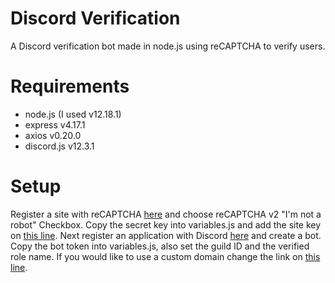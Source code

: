 # Discord Verification
 A Discord verification bot made in node.js using reCAPTCHA to verify users.

# Requirements
* node.js (I used v12.18.1)
* express v4.17.1
* axios v0.20.0
* discord.js v12.3.1

# Setup
Register a site with reCAPTCHA [here](https://www.google.com/recaptcha/admin/create) and choose reCAPTCHA v2 "I'm not a robot" Checkbox.
Copy the secret key into variables.js and add the site key on [this line](https://github.com/nates/DiscordVerification/blob/58b5fec761393af87123c9a8b803b2481d7344e7/html/verify.html#L19). Next register an application with Discord [here](https://discord.com/developers/applications) and create a bot. Copy the bot token into variables.js, also set the guild ID and the verified role name. If you would like to use a custom domain change the link on [this line](https://github.com/nates/DiscordVerification/blob/58b5fec761393af87123c9a8b803b2481d7344e7/discord.js#L18).
